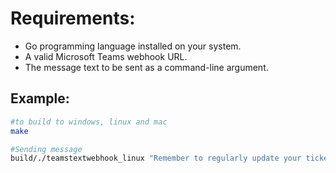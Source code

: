 # Requirements:

- Go programming language installed on your system.
- A valid Microsoft Teams webhook URL.
- The message text to be sent as a command-line argument.

## Example:
```bash
#to build to windows, linux and mac
make

#Sending message
build/./teamstextwebhook_linux "Remember to regularly update your tickets"
```


